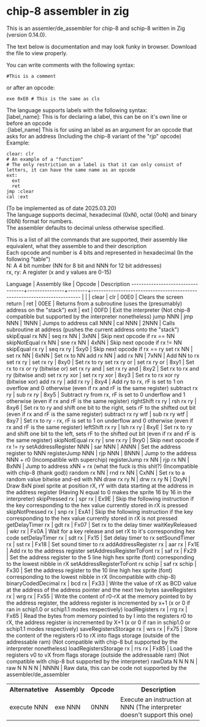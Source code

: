 # chip-8 assembler in zig  

This is an assemler/de_assembler for chip-8 and schip-8 written in Zig (version 0.14.0).  

The text below is documentation and may look funky in browser. Download the file to view properly.  

You can write comments with the following syntax:  
```
#This is a comment
```
or after an opcode:  
```
exe 0xE0 # This is the same as cls  
```

The language supports labels with the following syntax:  
[label_name]: This is for declaring a label, this can be on it's own line or before an opcode  
:[label_name] This is for using an label as an argument for an opcode that asks for an address (Including the chip-8 variant of the "rjp" opcode)  
Example:  
```
clear: clr  
# An example of a "function"  
# The only restriction on a label is that it can only consist of letters, it can have the same name as an opcode  
ext:  
  ext  
  ret  
jmp :clear  
cal :ext  
```

(To be implemented as of date 2025.03.20)  
The language supports decimal, hexadecimal (0xN), octal (0oN) and binary (0bN) format for numbers.  
The assembler defaults to decimal unless otherwise specified.  

This is a list of all the commands that are supported, their assembly like equivalent, what they assemble to and their description  
Each opcode and number is 4 bits and represented in hexadecimal (In the following "table")  
N: A 4 bit number (NN for 8 bit and NNN for 12 bit addresses)  
rx, ry: A register (x and y values are 0-15)  
<table>
  <tr>
    <th>Alternatetive</th>
    <th>Assembly</th>
    <th>Opcode</th>
    <th>Description</th>
  </tr>
  <tr>
    <td>execute NNN</td>
    <td>exe NNN</td>
    <td>0NNN</td>
    <td>Execute an instruction at NNN (The interpreter doesn't support this one)</td>
  </tr>
Language                          | Assembly like | Opcode | Description  
----------------------------------+---------------+--------+-------------------------------------------------------------------------  
                       |        |    |   
clear                             | clr           |  00E0  | Clears the screen  
return                            | ret           |  00EE  | Returns from a subroutine (uses the (presumably) address on the "stack")  
exit                              | ext           |  00FD  | Exit the interpreter (Not chip-8 compatible but supported by the interpreter nonetheless)  
jump NNN                          | jmp NNN       |  1NNN  | Jumps to address  
call NNN                          | cal NNN       |  2NNN  | Calls subroutine at address (pushes the current address onto the "stack")  
skipEqual rx NN                   | seq rx NN     |  3xNN  | Skip next opcode if rx == NN  
skipNotEqual rx NN                | sne rx NN     |  4xNN  | Skip next opcode if rx != NN  
skipEqual rx ry                   | seq rx ry     |  5xy0  | Skip next opcode if rx == ry  
set rx NN                         | set rx NN     |  6xNN  | Set rx to NN  
add rx NN                         | add rx NN     |  7xNN  | Add NN to rx  
set rx ry                         | set rx ry     |  8xy0  | Set rx to ry  
set rx ry or                      | set rx ry or  |  8xy1  | Set rx to rx or ry (bitwise or)  
set rx ry and                     | set rx ry and |  8xy2  | Set rx to rx and ry (bitwise and)  
set rx ry xor                     | set rx ry xor |  8xy3  | Set rx to rx xor ry (bitwise xor)  
add rx ry                         | add rx ry     |  8xy4  | Add ry to rx, rF is set to 1 on overflow and 0 otherwise (even if rx and rF is the same register)  
subtract rx ry                    | sub rx ry     |  8xy5  | Subtract ry from rx, rF is set to 0 underflow and 1 otherwise (even if rx and rF is the same register)  
rightShift rx ry                  | rsh rx ry     |  8xy6  | Set rx to ry and shift one bit to the right, sets rF to the shifted out bit (even if rx and rF is the same register)  
subtract rx ry wtf                | sub rx ry wtf |  8xy7  | Set rx to ry - rx, rF is set to 1 on underflow and 0 otherwise (even if rx and rF is the same register)  
leftShift rx ry                   | lsh rx ry     |  8xyE  | Set rx to ry and shift one bit to the left, sets rF to the shifted out bit (even if rx and rF is the same register)  
skipNotEqual rx ry                | sne rx ry     |  9xy0  | Skip next opcode if rx != ry  
setAddressRegister NNN            | sar NNN       |  ANNN  | Set the address register to NNN  
registerJump NNN                  | rjp NNN       |  BNNN  | Jump to the address NNN + r0 (Incompatible with superchip)  
registerJump rx NN                | rjp rx NN     |  BxNN  | Jump to address xNN + rx (what the fuck is this shit?) (Incompatible with chip-8 (thank god))  
random rx NN                      | rnd rx NN     |  CxNN  | Set rx to a random value bitwise and-ed with NN  
draw rx ry N                      | drw rx ry N   |  DxyN  | Draw 8xN pixel sprite at position rX, rY with data starting at the address in the address register (Having N equal to 0 makes the sprite 16 by 16 in the interpreter)  
skipPressed rx                    | spr rx        |  Ex9E  | Skip the following instruction if the key corresponding to the hex value currently stored in rX is pressed  
skipNotPressed rx                 | snp rx        |  ExA1  | Skip the following instruction if the key corresponding to the hex value currently stored in rX is not pressed  
getDelayTimer rx                  | gdt rx        |  Fx07  | Set rx to the delay timer  
waitKeyReleased                   | wkr rx        |  Fx0A  | Wait for a key release and set rX to it's corresponding hex code  
setDelayTimer rx                  | sdt rx        |  Fx15  | Set delay timer to rx  
setSoundTimer rx                  | sst rx        |  Fx18  | Set sound timer to rx  
addAddressRegister rx             | aar rx        |  Fx1E  | Add rx to the address register  
setAddressRegisterToFont rx       | saf rx        |  Fx29  | Set the address register to the 5 line high hex sprite (font) corresponding to the lowest nibble in rX  
setAddressRegisterToFont rx schip | saf rx schip  |  Fx30  | Set the address register to the 10 line high hex sprite (font) corresponding to the lowest nibble in rX (Incompatible with chip-8)  
binaryCodedDecimal rx             | bcd rx        |  Fx33  | Write the value of rX as BCD value at the address of the address pointer and the next two bytes  
saveRegisters rx                  | wrg rx        |  Fx55  | Write the content of r0-rX at the memory pointed to by the address register, the address register is incremented by x+1 (x or 0 if ran in schip1.0 or schip1.1 modes respectively)  
loadRegisters rx                  | rrg rx        |  Fx65  | Read the bytes from memory pointed to by I into the registers r0 to rX, the address register is incremented by X+1 (x or 0 if ran in schip1.0 or schip1.1 modes respectively)  
saveRegistersStorage rx           | wrs rx        |  Fx75  | Store the content of the registers r0 to rX into flags storage (outside of the addressable ram) (Not compatible with chip-8 but supported by the interpreter nonetheless)  
loadRegistersStorage rx           | rrs rx        |  Fx85  | Load the registers v0 to vX from flags storage (outside the addressable ram) (Not compatible with chip-8 but supported by the interpreter)  
rawData N N N N                   | raw N N N N   |  NNNN  | Raw data, this can be code not supported by the assembler/de_assembler  
